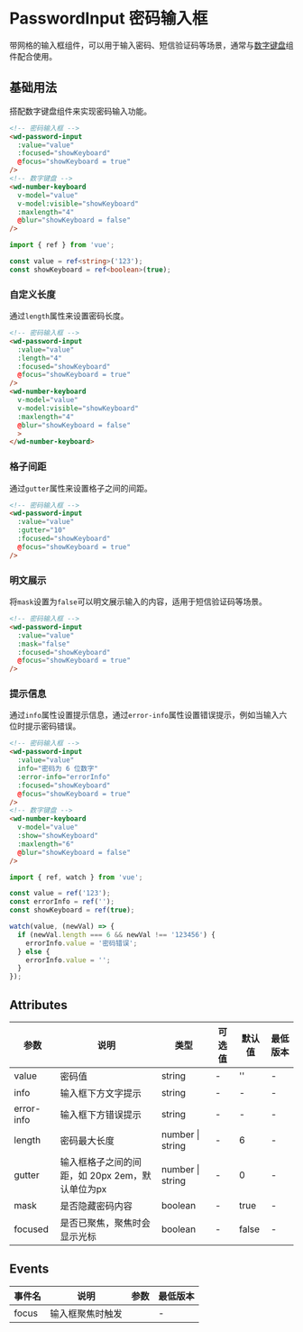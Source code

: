 <frame/>

  
# PasswordInput 密码输入框

带网格的输入框组件，可以用于输入密码、短信验证码等场景，通常与[数字键盘](./number-keyboard.md)组件配合使用。

## 基础用法

搭配数字键盘组件来实现密码输入功能。

```html
<!-- 密码输入框 -->
<wd-password-input
  :value="value"
  :focused="showKeyboard"
  @focus="showKeyboard = true"
/>
<!-- 数字键盘 -->
<wd-number-keyboard
  v-model="value"
  v-model:visible="showKeyboard" 
  :maxlength="4"
  @blur="showKeyboard = false"
/>
```
```typescript
import { ref } from 'vue';

const value = ref<string>('123');
const showKeyboard = ref<boolean>(true);
```

### 自定义长度

通过`length`属性来设置密码长度。

```html
<!-- 密码输入框 -->
<wd-password-input
  :value="value"
  :length="4"
  :focused="showKeyboard"
  @focus="showKeyboard = true"
/>
<wd-number-keyboard 
  v-model="value"
  v-model:visible="showKeyboard" 
  :maxlength="4"
  @blur="showKeyboard = false"
  >
</wd-number-keyboard>

```


### 格子间距

通过`gutter`属性来设置格子之间的间距。

```html
<!-- 密码输入框 -->
<wd-password-input
  :value="value"
  :gutter="10"
  :focused="showKeyboard"
  @focus="showKeyboard = true"
/>
```

### 明文展示

将`mask`设置为`false`可以明文展示输入的内容，适用于短信验证码等场景。

```html
<!-- 密码输入框 -->
<wd-password-input
  :value="value"
  :mask="false"
  :focused="showKeyboard"
  @focus="showKeyboard = true"
/>
```

### 提示信息

通过`info`属性设置提示信息，通过`error-info`属性设置错误提示，例如当输入六位时提示密码错误。

```html
<!-- 密码输入框 -->
<wd-password-input
  :value="value"
  info="密码为 6 位数字"
  :error-info="errorInfo"
  :focused="showKeyboard"
  @focus="showKeyboard = true"
/>
<!-- 数字键盘 -->
<wd-number-keyboard
  v-model="value"
  :show="showKeyboard"
  :maxlength="6"
  @blur="showKeyboard = false"
/>
```
```typescript
import { ref, watch } from 'vue';

const value = ref('123');
const errorInfo = ref('');
const showKeyboard = ref(true);

watch(value, (newVal) => {
  if (newVal.length === 6 && newVal !== '123456') {
    errorInfo.value = '密码错误';
  } else {
    errorInfo.value = '';
  }
});
```



## Attributes

| 参数       | 说明                                            | 类型             | 可选值 | 默认值 | 最低版本 |
| ---------- | ----------------------------------------------- | --------------- | ------ | ------ | ------ |
| value      | 密码值                                          | string           | -      | ''     | -      |
| info       | 输入框下方文字提示                               | string           | -      | -      | -      |
| error-info | 输入框下方错误提示                               | string           | -      | -      | -      |
| length     | 密码最大长度                                    | number  \| string | -      | 6      | -      |
| gutter     | 输入框格子之间的间距，如 20px 2em，默认单位为px   | number  \| string | -      | 0      | -      |
| mask       | 是否隐藏密码内容                                | boolean           | -      | true   | -      |
| focused    | 是否已聚焦，聚焦时会显示光标                     | boolean           | -      | false  | -      |



## Events

| 事件名 | 说明             | 参数 | 最低版本 |
| ------ | ---------------- | ---- | -------- |
| focus  | 输入框聚焦时触发 |      | -        |



